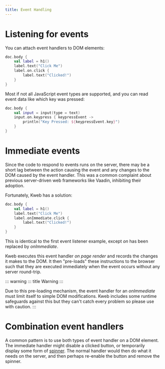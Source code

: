 ```yaml
---
title: Event Handling
---
```


# Listening for events

You can attach event handlers to DOM elements:

``` kotlin
doc.body {
    val label = h1()
    label.text("Click Me")
    label.on.click {
        label.text("Clicked!")
    }
}
```

Most if not all JavaScript event types are supported, and you can read
event data like which key was pressed:

``` kotlin
doc.body {
    val input = input(type = text)
    input.on.keypress { keypressEvent ->
        println("Key Pressed: ${keypressEvent.key}")
    }
}
```

# Immediate events

Since the code to respond to events runs on the server, there may be a
short lag between the action causing the event and any changes to the
DOM caused by the event handler. This was a common complaint about
previous server-driven web frameworks like Vaadin, inhibiting their
adoption.

Fortunately, Kweb has a solution:

``` kotlin
doc.body {
    val label = h1()
    label.text("Click Me")
    label.onImmediate.click {
        label.text("Clicked!")
    }
}
```

This is identical to the first event listener example, except *on* has
been replaced by *onImmediate*.

Kweb executes this event handler *on page render* and records the
changes it makes to the DOM. It then \"pre-loads\" these instructions to
the browser such that they are executed immediately when the event
occurs without any server round-trip.

::: warning
::: title
Warning
:::

Due to this pre-loading mechanism, the event handler for an
*onImmediate* must limit itself to simple DOM modifications. Kweb
includes some runtime safeguards against this but they can\'t catch
every problem so please use with caution.
:::

# Combination event handlers

A common pattern is to use both types of event handler on a DOM element.
The immediate handler might disable a clicked button, or temporarily
display some form of [spinner](https://loading.io/css/). The normal
handler would then do what it needs on the server, and then perhaps
re-enable the button and remove the spinner.
